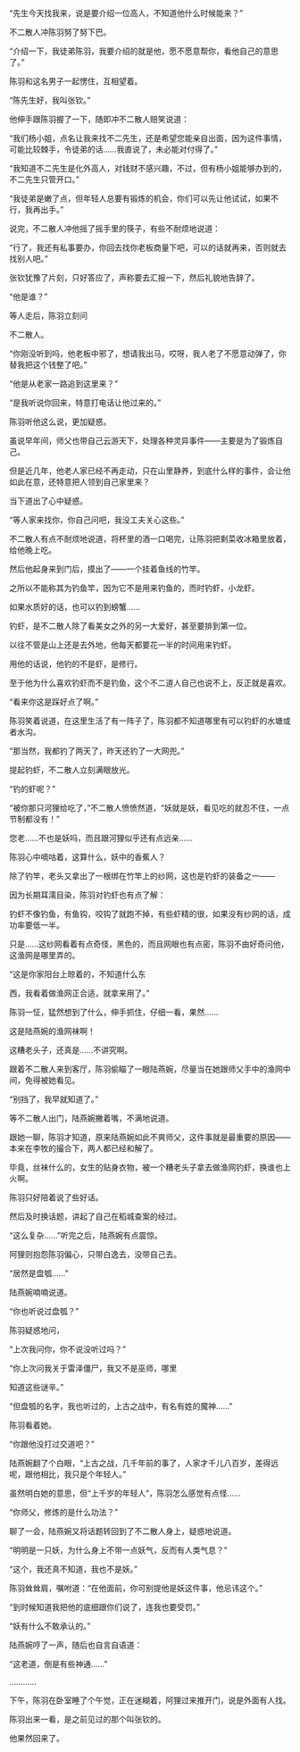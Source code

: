 “先生今天找我来，说是要介绍一位高人，不知道他什么时候能来？”

不二散人冲陈羽努了努下巴。

“介绍一下，我徒弟陈羽，我要介绍的就是他，愿不愿意帮你，看他自己的意思了。”

陈羽和这名男子一起愣住，互相望着。

“陈先生好，我叫张钦。”

他伸手跟陈羽握了一下，随即冲不二散人赔笑说道：

“我们杨小姐，点名让我来找不二先生，还是希望您能亲自出面，因为这件事情，可能比较棘手，令徒弟的话……我直说了，未必能对付得了。”

“我知道不二先生是化外高人，对钱财不感兴趣，不过，但有杨小姐能够办到的，不二先生只管开口。”

“我徒弟是嫩了点，但年轻人总要有锻炼的机会，你们可以先让他试试，如果不行，我再出手。”

说完，不二散人冲他摇了摇手里的筷子，有些不耐烦地说道：

“行了，我还有私事要办，你回去找你老板商量下吧，可以的话就再来，否则就去找别人吧。”

张钦犹豫了片刻，只好答应了，声称要去汇报一下，然后礼貌地告辞了。

“他是谁？”

等人走后，陈羽立刻问

不二散人。

“你刚没听到吗，他老板中邪了，想请我出马，哎呀，我人老了不愿意动弹了，你替我把这个钱整了吧。”

“他是从老家一路追到这里来？”

“是我听说你回来，特意打电话让他过来的。”

陈羽听他这么说，更加疑惑。

虽说早年间，师父也带自己云游天下，处理各种灵异事件——主要是为了锻炼自己。

但是近几年，他老人家已经不再走动，只在山里静养，到底什么样的事件，会让他如此在意，还特意把人领到自己家里来？

当下道出了心中疑惑。

“等人家来找你，你自己问吧，我没工夫关心这些。”

不二散人有点不耐烦地说道，将杯里的酒一口喝完，让陈羽把剩菜收冰箱里放着，给他晚上吃。

然后他起身来到门后，摸出了——一个挂着鱼线的竹竿。

之所以不能称其为钓鱼竿，因为它不是用来钓鱼的，而时钓虾，小龙虾。

如果水质好的话，也可以钓到螃蟹……

钓虾，是不二散人除了看美女之外的另一大爱好，甚至要排到第一位。

以往不管是山上还是去外地，他每天都要花一半的时间用来钓虾。

用他的话说，他钓的不是虾，是修行。

至于他为什么喜欢钓虾而不是钓鱼，这个不二道人自己也说不上，反正就是喜欢。

“看来你这是踩好点了啊。”

陈羽笑着说道，在这里生活了有一阵子了，陈羽都不知道哪里有可以钓虾的水塘或者水沟。

“那当然，我都钓了两天了，昨天还钓了一大网兜。”

提起钓虾，不二散人立刻满眼放光。

“钓的虾呢？”

“被你那只河狸给吃了，”不二散人愤愤然道，“妖就是妖，看见吃的就忍不住，一点节制都没有！”

您老……不也是妖吗，而且跟河狸似乎还有点远亲……

陈羽心中嘀咕着，这算什么，妖中的香蕉人？

除了钓竿，老头又拿出了一根绑在竹竿上的纱网，这也是钓虾的装备之一——

因为长期耳濡目染，陈羽对钓虾也有点了解：

钓虾不像钓鱼，有鱼钩，咬钩了就跑不掉，有些虾精的很，如果没有纱网的话，成功率要低一半。

只是……这纱网看着有点奇怪，黑色的，而且网眼也有点密，陈羽不由好奇问他，这渔网是哪里弄的。

“这是你家阳台上晾着的，不知道什么东

西，我看着做渔网正合适，就拿来用了。”

陈羽一怔，猛然想到了什么，伸手抓住，仔细一看，果然……

这是陆燕婉的渔网袜啊！

这糟老头子，还真是……不讲究啊。

跟着不二散人来到客厅，陈羽偷瞄了一眼陆燕婉，尽量当在她跟师父手中的渔网中间，免得被她看见。

“别挡了，我早就知道了。”

等不二散人出门，陆燕婉撇着嘴，不满地说道。

跟她一聊，陈羽才知道，原来陆燕婉如此不爽师父，这件事就是最重要的原因——本来在李牧的撮合下，两人都已经和解了。

毕竟，丝袜什么的，女生的贴身衣物，被一个糟老头子拿去做渔网钓虾，换谁也上火啊。

陈羽只好陪着说了些好话。

然后及时换话题，讲起了自己在稻城查案的经过。

“这么复杂……”听完之后，陆燕婉有点震惊。

阿狸则抱怨陈羽偏心，只带白逸去，没带自己去。

“居然是盘瓠……”

陆燕婉喃喃说道。

“你也听说过盘瓠？”

陈羽疑惑地问，

“上次我问你，你不说没听过吗？”

“你上次问我关于雷泽僵尸，我又不是巫师，哪里

知道这些谜辛。”

“但盘瓠的名字，我也听过的，上古之战中，有名有姓的魔神……”

陈羽看着她。

“你跟他没打过交道吧？”

陆燕婉翻了个白眼，“上古之战，几千年前的事了，人家才千儿八百岁，差得远呢，跟他相比，我只是个年轻人。”

虽然明白她的意思，但“上千岁的年轻人”，陈羽怎么感觉有点怪……

“你师父，修炼的是什么功法？”

聊了一会，陆燕婉又将话题转回到了不二散人身上，疑惑地说道。

“明明是一只妖，为什么身上不带一点妖气，反而有人类气息？”

“这个，我还真不知道，我也不是妖。”

陈羽耸耸肩，嘱咐道：“在他面前，你可别提他是妖这件事，他忌讳这个。”

“到时候知道我把他的底细跟你们说了，连我也要受罚。”

“妖有什么不敢承认的。”

陆燕婉哼了一声，随后也自言自语道：

“这老道，倒是有些神通……”

…………

下午，陈羽在卧室睡了个午觉，正在迷糊着，阿狸过来推开门，说是外面有人找。

陈羽出来一看，是之前见过的那个叫张钦的。

他果然回来了。
